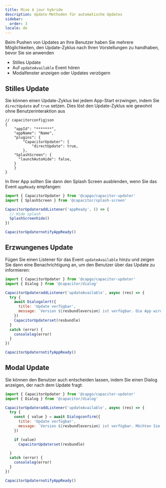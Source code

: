 ```yaml
---
title: Mise à jour hybride
description: Update-Methoden für automatische Updates
sidebar:
  order: 3
locale: de
---
```


Beim Pushen von Updates an Ihre Benutzer haben Sie mehrere Möglichkeiten, den Update-Zyklus nach Ihren Vorstellungen zu handhaben, bevor Sie sie anwenden

- Stilles Update
- Auf ```updateAvailable``` Event hören
- Modalfenster anzeigen oder Updates verzögern

## Stilles Update

Sie können einen Update-Zyklus bei jedem App-Start erzwingen, indem Sie `directUpdate` auf `true` setzen. 
Dies löst den Update-Zyklus wie gewohnt ohne Benutzerinteraktion aus

```tsx
// capacitorconfigjson
{
	"appId": "*******",
	"appName": "Name",
	"plugins": {
		"CapacitorUpdater": {
			"directUpdate": true,
		},
    "SplashScreen": {
      "launchAutoHide": false,
    }
	}
}
```

In Ihrer App sollten Sie dann den Splash Screen ausblenden, wenn Sie das Event `appReady` empfangen:

```js
import { CapacitorUpdater } from '@capgo/capacitor-updater'
import { SplashScreen } from '@capacitor/splash-screen'

CapacitorUpdateraddListener('appReady', () => {
  // Hide splash
  SplashScreenhide()
})

CapacitorUpdaternotifyAppReady()
```

## Erzwungenes Update

Fügen Sie einen Listener für das Event `updateAvailable` hinzu und zeigen Sie dann eine Benachrichtigung an, um den Benutzer über das Update zu informieren:

```js
import { CapacitorUpdater } from '@capgo/capacitor-updater'
import { Dialog } from '@capacitor/dialog'

CapacitorUpdateraddListener('updateAvailable', async (res) => {
  try {
    await Dialogalert({
      title: 'Update verfügbar',
      message: `Version ${resbundleversion} ist verfügbar. Die App wird jetzt aktualisiert`,
    })
    CapacitorUpdaterset(resbundle)
  }
  catch (error) {
    consolelog(error)
  }
})

CapacitorUpdaternotifyAppReady()
```

## Modal Update

Sie können den Benutzer auch entscheiden lassen, indem Sie einen Dialog anzeigen, der nach dem Update fragt:

```js
import { CapacitorUpdater } from '@capgo/capacitor-updater'
import { Dialog } from '@capacitor/dialog'

CapacitorUpdateraddListener('updateAvailable', async (res) => {
  try {
    const { value } = await Dialogconfirm({
      title: 'Update verfügbar',
      message: `Version ${resbundleversion} ist verfügbar. Möchten Sie jetzt aktualisieren?`,
    })

    if (value)
      CapacitorUpdaterset(resbundle)

  }
  catch (error) {
    consolelog(error)
  }
})

CapacitorUpdaternotifyAppReady()
```
